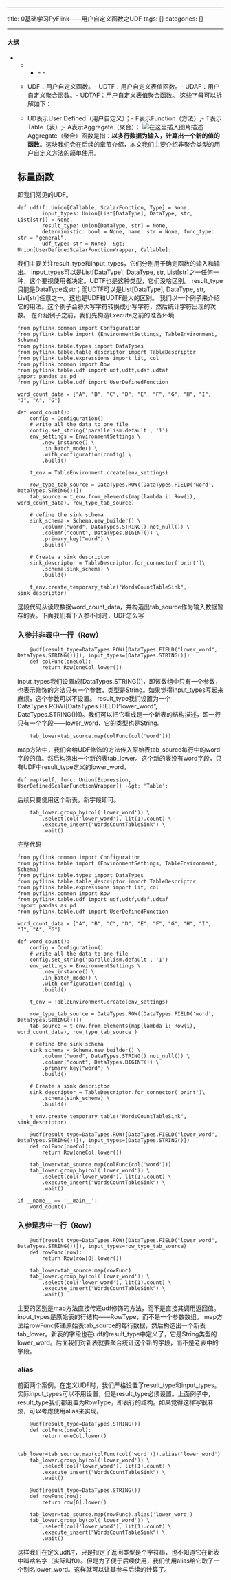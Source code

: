 
--- 
title:  0基础学习PyFlink——用户自定义函数之UDF 
tags: []
categories: [] 

---


#### 大纲
- - <ul><li>- - 

- UDF：用户自定义函数。- UDTF：用户自定义表值函数。- UDAF：用户自定义聚合函数。- UDTAF：用户自定义表值聚合函数。
这些字母可以拆解如下：
- UD表示User Defined（用户自定义）；- F表示Function（方法）;- T表示Table（表）;- A表示Aggregate（聚合）； <img src="https://img-blog.csdnimg.cn/e050f017a5114fd1b438d151103f6cec.png" alt="在这里插入图片描述"> Aggregate（聚合）函数是指：**以多行数据为输入，计算出一个新的值的函数**。这块我们会在后续的章节介绍，本文我们主要介绍非聚合类型的用户自定义方法的简单使用。
## 标量函数

即我们常见的UDF。

```
def udf(f: Union[Callable, ScalarFunction, Type] = None,
        input_types: Union[List[DataType], DataType, str, List[str]] = None,
        result_type: Union[DataType, str] = None,
        deterministic: bool = None, name: str = None, func_type: str = "general",
        udf_type: str = None) -&gt; Union[UserDefinedScalarFunctionWrapper, Callable]:

```

我们主要关注result_type和input_types，它们分别用于确定函数的输入和输出。 input_types可以是List[DataType], DataType, str, List[str]之一任何一种，这个要视使用者决定。UDTF也是这种类型，它们没啥区别。 result_type只能是DataType或str；而UDTF可以是List[DataType], DataType, str, List[str]任意之一。这也是UDF和UDTF最大的区别。 我们以一个例子来介绍它的用法。这个例子会将大写字符转换成小写字符，然后统计字符出现的次数。 在介绍例子之前，我们先构造Execute之前的准备环境

```
from pyflink.common import Configuration
from pyflink.table import (EnvironmentSettings, TableEnvironment, Schema)
from pyflink.table.types import DataTypes
from pyflink.table.table_descriptor import TableDescriptor
from pyflink.table.expressions import lit, col
from pyflink.common import Row
from pyflink.table.udf import udf,udtf,udaf,udtaf
import pandas as pd
from pyflink.table.udf import UserDefinedFunction

word_count_data = ["A", "B", "C", "D", "E", "F", "G", "H", "I", "J", "A", "G"]  
    
def word_count():
    config = Configuration()
    # write all the data to one file
    config.set_string('parallelism.default', '1')
    env_settings = EnvironmentSettings \
        .new_instance() \
        .in_batch_mode() \
        .with_configuration(config) \
        .build()
    
    t_env = TableEnvironment.create(env_settings)
    
    row_type_tab_source = DataTypes.ROW([DataTypes.FIELD('word', DataTypes.STRING())])
    tab_source = t_env.from_elements(map(lambda i: Row(i), word_count_data), row_type_tab_source)

    # define the sink schema
    sink_schema = Schema.new_builder() \
        .column("word", DataTypes.STRING().not_null()) \
        .column("count", DataTypes.BIGINT()) \
        .primary_key("word") \
        .build()
        
    # Create a sink descriptor
    sink_descriptor = TableDescriptor.for_connector('print')\
        .schema(sink_schema) \
        .build()
    
    t_env.create_temporary_table("WordsCountTableSink", sink_descriptor)

```

这段代码从读取数据word_count_data，并构造出tab_source作为输入数据暂存的表。下面我们看下入参不同时，UDF怎么写

### 入参并非表中一行（Row）

```
    @udf(result_type=DataTypes.ROW([DataTypes.FIELD("lower_word", DataTypes.STRING())]), input_types=[DataTypes.STRING()])
    def colFunc(oneCol):
        return Row(oneCol.lower())

```

input_types我们设置成[DataTypes.STRING()]，即该数组中只有一个参数，也表示修饰的方法只有一个参数，类型是String。如果觉得input_types写起来麻烦，这个参数可以不设置。 result_type我们设置为一个DataTypes.ROW([DataTypes.FIELD(“lower_word”, DataTypes.STRING())])。我们可以把它看成是一个新表的结构描述，即一行只有一个字段——lower_word，它的类型也是String。

```
    tab_lower=tab_source.map(colFunc(col('word')))

```

map方法中，我们会给UDF修饰的方法传入原始表tab_source每行中的word字段的值。然后构造出一个新的表tab_lower。这个新的表没有word字段，只有UDF中result_type定义的lower_word。

```
def map(self, func: Union[Expression, UserDefinedScalarFunctionWrapper]) -&gt; 'Table':

```

后续只要使用这个新表，新字段即可。

```
    tab_lower.group_by(col('lower_word')) \
        .select(col('lower_word'), lit(1).count) \
        .execute_insert("WordsCountTableSink") \
        .wait()

```

完整代码

```
from pyflink.common import Configuration
from pyflink.table import (EnvironmentSettings, TableEnvironment, Schema)
from pyflink.table.types import DataTypes
from pyflink.table.table_descriptor import TableDescriptor
from pyflink.table.expressions import lit, col
from pyflink.common import Row
from pyflink.table.udf import udf,udtf,udaf,udtaf
import pandas as pd
from pyflink.table.udf import UserDefinedFunction

word_count_data = ["A", "B", "C", "D", "E", "F", "G", "H", "I", "J", "A", "G"]  
    
def word_count():
    config = Configuration()
    # write all the data to one file
    config.set_string('parallelism.default', '1')
    env_settings = EnvironmentSettings \
        .new_instance() \
        .in_batch_mode() \
        .with_configuration(config) \
        .build()
    
    t_env = TableEnvironment.create(env_settings)
    
    row_type_tab_source = DataTypes.ROW([DataTypes.FIELD('word', DataTypes.STRING())])
    tab_source = t_env.from_elements(map(lambda i: Row(i), word_count_data), row_type_tab_source )

    # define the sink schema
    sink_schema = Schema.new_builder() \
        .column("word", DataTypes.STRING().not_null()) \
        .column("count", DataTypes.BIGINT()) \
        .primary_key("word") \
        .build()
        
    # Create a sink descriptor
    sink_descriptor = TableDescriptor.for_connector('print')\
        .schema(sink_schema) \
        .build()
    
    t_env.create_temporary_table("WordsCountTableSink", sink_descriptor)
    
    @udf(result_type=DataTypes.ROW([DataTypes.FIELD("lower_word", DataTypes.STRING())]), input_types=[DataTypes.STRING()])
    def colFunc(oneCol):
        return Row(oneCol.lower())
              
    tab_lower=tab_source.map(colFunc(col('word')))   
    tab_lower.group_by(col('lower_word')) \
        .select(col('lower_word'), lit(1).count) \
        .execute_insert("WordsCountTableSink") \
        .wait()

if __name__ == '__main__':
    word_count()

```

### 入参是表中一行（Row）

```
    @udf(result_type=DataTypes.ROW([DataTypes.FIELD("lower_word", DataTypes.STRING())]), input_types=row_type_tab_source)
    def rowFunc(row):
        return Row(row[0].lower())

    tab_lower=tab_source.map(rowFunc) 
    tab_lower.group_by(col('lower_word')) \
        .select(col('lower_word'), lit(1).count) \
        .execute_insert("WordsCountTableSink") \
        .wait()

```

主要的区别是map方法直接传递udf修饰的方法，而不是直接其调用返回值。input_types是原始表的行结构——RowType，而不是一个参数数组。 map方法给rowFunc传递原始表tab_source的每行数据，然后构造出一个新表tab_lower。新表的字段也在udf的result_type中定义了，它是String类型的lower_word。后面我们对新表就要聚合统计这个新的字段，而不是老表中的字段。

### alias

前面两个案例，在定义UDF时，我们严格设置了result_type和input_types。实际input_types可以不用设置，但是result_type必须设置。上面例子中，result_type我们都设置为RowType，即表行的结构。如果觉得这样写很麻烦，可以考虑使用alias来实现。

```
    @udf(result_type=DataTypes.STRING())
    def colFunc(oneCol):
        return oneCol.lower()
    
    tab_lower=tab_source.map(colFunc(col('word'))).alias('lower_word')
    tab_lower.group_by(col('lower_word')) \
        .select(col('lower_word'), lit(1).count) \
        .execute_insert("WordsCountTableSink") \
        .wait()

```

```
    @udf(result_type=DataTypes.STRING())
    def rowFunc(row):
        return row[0].lower()

    tab_lower=tab_source.map(rowFunc).alias('lower_word')
    tab_lower.group_by(col('lower_word')) \
        .select(col('lower_word'), lit(1).count) \
        .execute_insert("WordsCountTableSink") \
        .wait()

```

这样我们在定义udf时，只是指定了返回类型是个字符串，也不知道它在新表中叫啥名字（实际叫f0）。但是为了便于后续使用，我们使用alias给它取了一个别名lower_word。这样就可以让其参与后续的计算了。

